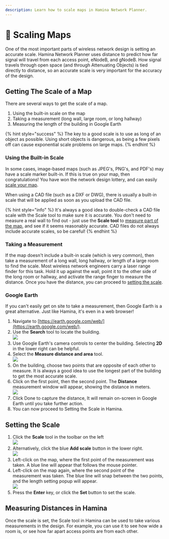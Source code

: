 ```yaml
---
description: Learn how to scale maps in Hamina Network Planner.
---
```


# 📏 Scaling Maps

One of the most important parts of wireless network design is setting an accurate scale. Hamina Network Planner uses distance to predict how far signal will travel from each access point, eNodeB, and gNodeB. How signal travels through open space (and through Attenuating Objects) is tied directly to distance, so an accurate scale is very important for the accuracy of the design.

## Getting The Scale of a Map

There are several ways to get the scale of a map.

1. Using the built-in scale on the map
2. Taking a measurement (long wall, large room, or long hallway)
3. Measuring the length of the building in Google Earth

{% hint style="success" %}
The key to a good scale is to use as long of an object as possible. Using short objects is dangerous, as being a few pixels off can cause exponential scale problems on large maps.
{% endhint %}

### Using the Built-in Scale

In some cases, image-based maps (such as JPEG's, PNG's, and PDF's) may have a scale marker built-in. If this is true on your map, then congratulations! You have won the network design lottery, and can easily [scale your map](https://app.gitbook.com/o/rTVfxjULR4EKN01QWb8X/s/zUQ3TfKTYBeb6nf9W8Hv/\~/changes/AFLrpuKEHkIHIvtepKsV/scaling-maps#setting-the-scale).

When using a CAD file (such as a DXF or DWG), there is usually a built-in scale that will be applied as soon as you upload the CAD file.

{% hint style="info" %}
It's always a good idea to double-check a CAD file scale with the Scale tool to make sure it is accurate. You don't need to measure a real wall to find out - just use the **Scale tool** to [measure part of the map](https://app.gitbook.com/o/rTVfxjULR4EKN01QWb8X/s/zUQ3TfKTYBeb6nf9W8Hv/\~/changes/AFLrpuKEHkIHIvtepKsV/scaling-maps#measuring-distances), and see if it seems reasonably accurate. CAD files do not always include accurate scales, so be careful!
{% endhint %}

### Taking a Measurement

If the map doesn't include a built-in scale (which is very common), then take a measurement of a long wall, long hallway, or length of a large room to find the scale. Most wireless network engineers carry a laser range finder for this task. Hold it up against the wall, point it to the other side of the long room or hallway, and activate the range finger to measure the distance. Once you have the distance, you can proceed to [setting the scale](https://app.gitbook.com/o/rTVfxjULR4EKN01QWb8X/s/zUQ3TfKTYBeb6nf9W8Hv/\~/changes/AFLrpuKEHkIHIvtepKsV/scaling-maps#setting-the-scale).

### Google Earth

If you can't easily get on site to take a measurement, then Google Earth is a great alternative. Just like Hamina, it's even in a web browser!

1. Navigate to [https://earth.google.com/web/](https://earth.google.com/web/).
2. Use the **Search** tool to locate the building.\
   ![](.gitbook/assets/Search.jpeg)
3. Use Google Earth's camera controls to center the building. Selecting **2D** in the lower right can be helpful.
4. Select the **Measure distance and area** tool.\
   ![](<.gitbook/assets/Google Earth Measure.jpeg>)
5. On the building, choose two points that are opposite of each other to measure. It is always a good idea to use the longest part of the building to get the most accurate scale.
6. Click on the first point, then the second point. The **Distance** measurement window will appear, showing the distance in meters.\
   ![](<.gitbook/assets/Measurement Points.png>)
7. Click Done to capture the distance, It will remain on-screen in Google Earth until you take further action.
8. You can now proceed to Setting the Scale in Hamina.

## Setting the Scale

1. Click the **Scale** tool in the toolbar on the left\
   ![](<.gitbook/assets/Scale tool.png>)
2. Alternatively, click the blue **Add scale** button in the lower right.\
   ![](<.gitbook/assets/Add Scale.png>)
3. Left-click on the map, where the first point of the measurement was taken. A blue line will appear that follows the mouse pointer.
4. Left-click on the map again, where the second point of the measurement was taken. The blue line will snap between the two points, and the length setting popup will appear.\
   ![](<.gitbook/assets/Set Scale.gif>)
5. Press the **Enter** key, or click the **Set** button to set the scale.

## Measuring Distances in Hamina

Once the scale is set, the Scale tool in Hamina can be used to take various measurements in the design. For example, you can use it to see how wide a room is, or see how far apart access points are from each other.
